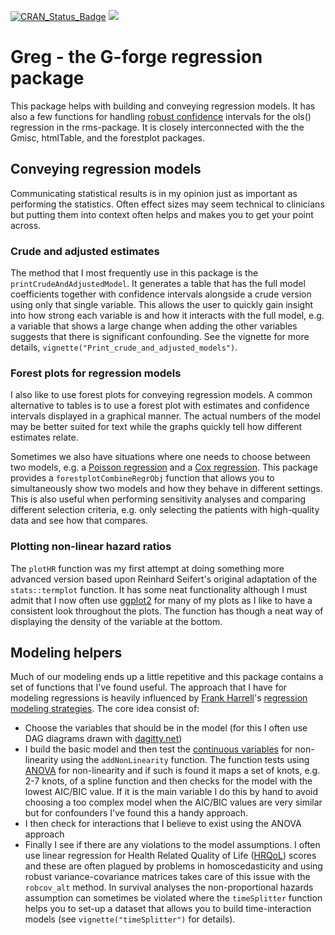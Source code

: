 [![CRAN_Status_Badge](http://www.r-pkg.org/badges/version/Greg)](https://cran.r-project.org/package=Greg)
[![](https://cranlogs.r-pkg.org/badges/Greg)](https://cran.r-project.org/package=Greg)

Greg - the G-forge regression package
=====================================

This package helps with building and conveying regression models. It has also a few functions for handling [robust confidence](https://en.wikipedia.org/wiki/Heteroscedasticity-consistent_standard_errors) intervals for the ols() regression in the rms-package. It is closely interconnected with the the Gmisc, htmlTable, and the forestplot packages.

## Conveying regression models

Communicating statistical results is in my opinion just as important as performing the statistics. Often effect sizes may seem technical to clinicians but putting them into context often helps and makes you to get your point across.

### Crude and adjusted estimates

The method that I most frequently use in this package is the `printCrudeAndAdjustedModel`. It generates a table that has the full model coefficients together with confidence intervals alongside a crude version using only that single variable. This allows the user to quickly gain insight into how strong each variable is and how it interacts with the full model, e.g. a variable that shows a large change when adding the other variables suggests that there is significant confounding. See the vignette for more details, `vignette("Print_crude_and_adjusted_models")`.

### Forest plots for regression models

I also like to use forest plots for conveying regression models. A common alternative to tables is to use a forest plot with estimates and confidence intervals displayed in a graphical manner. The actual numbers of the model may be better suited for text while the graphs quickly tell how different estimates relate. 

Sometimes we also have situations where one needs to choose between two models, e.g. a [Poisson regression](https://en.wikipedia.org/wiki/Poisson_regression) and a [Cox regression](https://en.wikipedia.org/wiki/Proportional_hazards_model). This package provides a `forestplotCombineRegrObj` function that allows you to simultaneously show two models and how they behave in different settings. This is also useful when performing sensitivity analyses and comparing different selection criteria, e.g. only selecting the patients with high-quality data and see how that compares.

### Plotting non-linear hazard ratios

The `plotHR` function was my first attempt at doing something more advanced version based upon Reinhard Seifert's original adaptation of the `stats::termplot` function. It has some neat functionality although I must admit that I now often use [ggplot2](https://ggplot2.tidyverse.org/) for many of my plots as I like to have a consistent look throughout the plots. The function has though a neat way of displaying the density of the variable at the bottom.

## Modeling helpers

Much of our modeling ends up a little repetitive and this package contains a set of functions that I've found useful. The approach that I have for modeling regressions is heavily influenced by [Frank Harrell](https://hbiostat.org/)'s [regression modeling strategies](https://link.springer.com/book/10.1007/978-3-319-19425-7#aboutBook). The core idea consist of:

- Choose the variables that should be in the model (for this I often use DAG diagrams drawn with [dagitty.net](https://dagitty.net))
- I build the basic model and then test the [continuous variables](https://discourse.datamethods.org/t/categorizing-continuous-variables/3402) for non-linearity using the `addNonLinearity` function. The function tests using [ANOVA](https://en.wikipedia.org/wiki/Analysis_of_variance) for non-linearity and if such is found it maps a set of knots, e.g. 2-7 knots, of a spline function and then checks for the model with the lowest AIC/BIC value. If it is the main variable I do this by hand to avoid choosing a too complex model when the AIC/BIC values are very similar but for confounders I've found this a handy approach.
- I then check for interactions that I believe to exist using the ANOVA approach
- Finally I see if there are any violations to the model assumptions. I often use linear regression for Health Related Quality of Life ([HRQoL](https://en.wikipedia.org/wiki/Quality_of_life_%28healthcare%29)) scores and these are often plagued by problems in homoscedasticity and using robust variance-covariance matrices takes care of this issue with the `robcov_alt` method. In survival analyses the non-proportional hazards assumption can sometimes be violated where the `timeSplitter` function helps you to set-up a dataset that allows you to build time-interaction models (see `vignette("timeSplitter")` for details).
